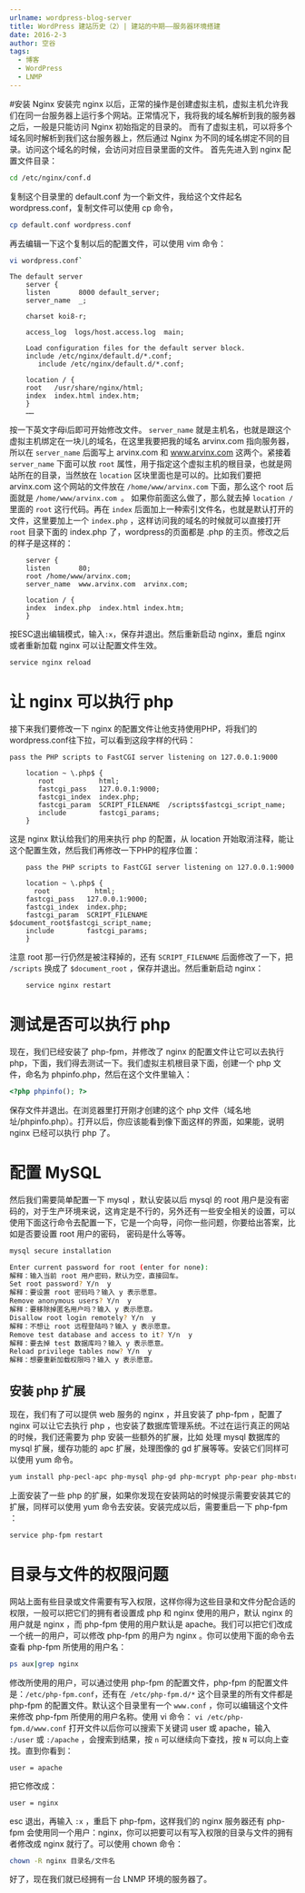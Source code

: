 ```yaml
---
urlname: wordpress-blog-server
title: WordPress 建站历史（2）| 建站的中期——服务器环境搭建
date: 2016-2-3
author: 空谷
tags: 
  - 博客
  - WordPress
  - LNMP
---
```


#安装 Nginx
安装完 nginx 以后，正常的操作是创建虚拟主机，虚拟主机允许我们在同一台服务器上运行多个网站。正常情况下，我将我的域名解析到我的服务器之后，一般是只能访问 Nginx 初始指定的目录的。
而有了虚拟主机，可以将多个域名同时解析到我们这台服务器上，然后通过 Nginx 为不同的域名绑定不同的目录。访问这个域名的时候，会访问对应目录里面的文件。
首先先进入到 nginx 配置文件目录：

```bash
cd /etc/nginx/conf.d
```
复制这个目录里的 default.conf 为一个新文件，我给这个文件起名wordpress.conf，复制文件可以使用 cp 命令，

```bash
cp default.conf wordpress.conf
```
再去编辑一下这个复制以后的配置文件，可以使用 vim 命令：

```bash
vi wordpress.conf`
```

``` nginx
The default server	
	server {
	listen       8000 default_server;
	server_name  _;
	
	charset koi8-r;
	
	access_log  logs/host.access.log  main;
	
	Load configuration files for the default server block.
	include /etc/nginx/default.d/*.conf;
	   include /etc/nginx/default.d/*.conf;
	
	location / {
	root   /usr/share/nginx/html;
	index  index.html index.htm;
	}
	……
```

按一下英文字母i后即可开始修改文件。 `server_name` 就是主机名，也就是跟这个虚拟主机绑定在一块儿的域名，在这里我要把我的域名 arvinx.com 指向服务器，所以在 `server_name` 后面写上 arvinx.com 和 www.arvinx.com 这两个。紧接着 `server_name` 下面可以放 `root` 属性，用于指定这个虚拟主机的根目录，也就是网站所在的目录，当然放在 `location` 区块里面也是可以的。比如我们要把 arvinx.com 这个网站的文件放在 `/home/www/arvinx.com` 下面，那么这个 root 后面就是 `/home/www/arvinx.com `。
如果你前面这么做了，那么就去掉 `location /` 里面的 `root` 这行代码。再在 `index` 后面加上一种索引文件名，也就是默认打开的文件，这里要加上一个 `index.php` ，这样访问我的域名的时候就可以直接打开 `root` 目录下面的 index.php 了，wordpress的页面都是 .php 的主页。修改之后的样子是这样的：

```nginx
	server {
	listen       80;
	root /home/www/arvinx.com;
	server_name  www.arvinx.com  arvinx.com;
	
	location / {
	index  index.php  index.html index.htm;
	}
```
按ESC退出编辑模式，输入`:x`，保存并退出。然后重新启动 nginx，重启 nginx 或者重新加载 nginx 可以让配置文件生效。

```bash
service nginx reload
```


# 让 nginx 可以执行 php
接下来我们要修改一下 nginx 的配置文件让他支持使用PHP，将我们的wordpress.conf往下拉，可以看到这段字样的代码：

```nginx
pass the PHP scripts to FastCGI server listening on 127.0.0.1:9000
	
	location ~ \.php$ {
	   root           html;
	   fastcgi_pass   127.0.0.1:9000;
	   fastcgi_index  index.php;
	   fastcgi_param  SCRIPT_FILENAME  /scripts$fastcgi_script_name;
	   include        fastcgi_params;
	}
```
这是 nginx 默认给我们的用来执行 php 的配置，从 location 开始取消注释，能让这个配置生效，然后我们再修改一下PHP的程序位置：

```nginx
	pass the PHP scripts to FastCGI server listening on 127.0.0.1:9000
	
	location ~ \.php$ {
	  root           html;
	fastcgi_pass   127.0.0.1:9000;
	fastcgi_index  index.php;
	fastcgi_param  SCRIPT_FILENAME  $document_root$fastcgi_script_name;
	include        fastcgi_params;
	}

```
注意 root 那一行仍然是被注释掉的，还有 `SCRIPT_FILENAME` 后面修改了一下，把 `/scripts` 换成了 `$document_root` ，保存并退出。然后重新启动 nginx：

```bash
	service nginx restart
```

# 测试是否可以执行 php
现在，我们已经安装了 php-fpm，并修改了 nginx 的配置文件让它可以去执行 php，下面，我们得去测试一下。我们虚拟主机根目录下面，创建一个 php 文件，命名为 phpinfo.php，然后在这个文件里输入：

```php
<?php phpinfo(); ?>
```
保存文件并退出。在浏览器里打开刚才创建的这个 php 文件（域名地址/phpinfo.php）。打开以后，你应该能看到像下面这样的界面，如果能，说明 nginx 已经可以执行 php 了。

# 配置 MySQL 
然后我们需要简单配置一下 mysql ，默认安装以后 mysql 的 root 用户是没有密码的，对于生产环境来说，这肯定是不行的，另外还有一些安全相关的设置，可以使用下面这行命令去配置一下，它是一个向导，问你一些问题，你要给出答案，比如是否要设置 root 用户的密码， 密码是什么等等。

```bash
mysql secure installation

Enter current password for root (enter for none):  
解释：输入当前 root 用户密码，默认为空，直接回车。  
Set root password? Y/n  y  
解释：要设置 root 密码吗？输入 y 表示愿意。  
Remove anonymous users? Y/n  y  
解释：要移除掉匿名用户吗？输入 y 表示愿意。  
Disallow root login remotely? Y/n  y  
解释：不想让 root 远程登陆吗？输入 y 表示愿意。  
Remove test database and access to it? Y/n  y  
解释：要去掉 test 数据库吗？输入 y 表示愿意。  
Reload privilege tables now? Y/n  y  
解释：想要重新加载权限吗？输入 y 表示愿意。
```
## 安装 php 扩展
现在，我们有了可以提供 web 服务的 nginx ，并且安装了 php-fpm ，配置了 nginx 可以让它去执行 php ，也安装了数据库管理系统。不过在运行真正的网站的时候，我们还需要为 php 安装一些额外的扩展，比如 处理 mysql 数据库的 mysql 扩展，缓存功能的 apc 扩展，处理图像的 gd 扩展等等。安装它们同样可以使用 yum 命令。

```bash
yum install php-pecl-apc php-mysql php-gd php-mcrypt php-pear php-mbstring php-xmlrpc php-dom
```
上面安装了一些 php 的扩展，如果你发现在安装网站的时候提示需要安装其它的扩展，同样可以使用 yum 命令去安装。安装完成以后，需要重启一下 php-fpm ：

```bash
service php-fpm restart
```
# 目录与文件的权限问题
网站上面有些目录或文件需要有写入权限，这样你得为这些目录和文件分配合适的权限，一般可以把它们的拥有者设置成 php 和 nginx 使用的用户，默认 nginx 的用户就是 nginx ，而 php-fpm 使用的用户默认是 apache。我们可以把它们改成一个统一的用户，可以修改 php-fpm 的用户为 nginx 。你可以使用下面的命令去查看 php-fpm 所使用的用户名：

```bash
ps aux|grep nginx
```
修改所使用的用户，可以通过使用 php-fpm 的配置文件，php-fpm 的配置文件是：`/etc/php-fpm.conf`，还有在` /etc/php-fpm.d/*` 这个目录里的所有文件都是 php-fpm 的配置文件。默认这个目录里有一个 `www.conf` ，你可以编辑这个文件来修改 php-fpm 所使用的用户名称。使用 vi 命令：
`vi /etc/php-fpm.d/www.conf`
打开文件以后你可以搜索下关键词 user 或 apache，输入 `:/user` 或 `:/apache` ，会搜索到结果，按 `n` 可以继续向下查找，按 `N` 可以向上查找。直到你看到：

```
user = apache
```
把它修改成：

```
user = nginx
```
esc 退出，再输入 `:x` ，重启下 php-fpm，这样我们的 nginx 服务器还有 php-fpm 会使用同一个用户：nginx，你可以把要可以有写入权限的目录与文件的拥有者修改成 nginx 就行了。可以使用 chown 命令：

```bash
chown -R nginx 目录名/文件名
```

好了，现在我们就已经拥有一台 LNMP 环境的服务器了。





